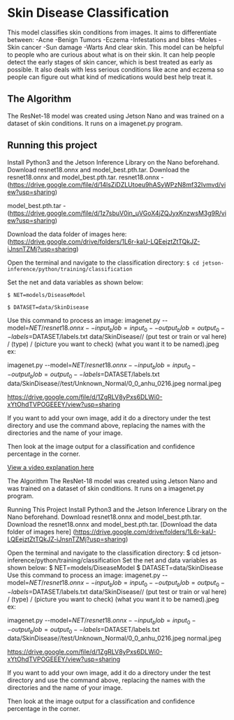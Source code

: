 # Skin Disease Classification

 This model classifies skin conditions from images. It aims to differentiate between:
-Acne
-Benign Tumors
-Eczema
-Infestations and bites
-Moles
-Skin cancer
-Sun damage
-Warts
And clear skin. This model can be helpful to people who are curious about what is on their skin. It can help people detect the early stages of skin cancer, which is best treated as early as possible. It also deals with less serious conditions like acne and eczema so people can figure out what kind of medications would best help treat it.

## The Algorithm

The ResNet-18 model was created using Jetson Nano and was trained on a dataset of skin conditions. It runs on a imagenet.py program.

## Running this project

Install Python3 and the Jetson Inference Library on the Nano beforehand. Download resnet18.onnx and model_best.pth.tar. 
Download the resnet18.onnx and model_best.pth.tar. 
resnet18.onnx - (https://drive.google.com/file/d/14lsZiDZLUtoeu9hASyWPzN8mf32Ivmvd/view?usp=sharing)

model_best.pth.tar - (https://drive.google.com/file/d/1z7sbuV0in_uVGoX4jZQJyxKnzwsM3g9R/view?usp=sharing)

Download the data folder of images here: (https://drive.google.com/drive/folders/1L6r-kaU-LQEejztZtTQkJZ-iJnsnTZMj?usp=sharing)

Open the terminal and navigate to the classification directory:
   `$ cd jetson-inference/python/training/classification`
   
Set the net and data variables as shown below:

   `$ NET=models/DiseaseModel`
   
   `$ DATASET=data/SkinDisease`
   
Use this command to process an image:
   imagenet.py --model=$NET/resnet18.onnx --input_blob=input_0 --output_blob=output_0 --labels=$DATASET/labels.txt data/SkinDisease// (put test or train or val here) / (type) / (picture you want to check) (what you want it to be named).jpeg
ex: 

imagenet.py --model=$NET/resnet18.onnx --input_blob=input_0 --output_blob=output_0 --labels=$DATASET/labels.txt data/SkinDisease//test/Unknown_Normal/0_0_anhu_0216.jpeg normal.jpeg

https://drive.google.com/file/d/1ZgRLV8yPxs6DLWi0-xYtOhdTVPOGEEEY/view?usp=sharing

If you want to add your own image, add it do a directory under the test directory and use the command above, replacing the names with the directories and the name of your image.

Then look at the image output for a classification and confidence percentage in the corner.

[View a video explanation here](https://drive.google.com/file/d/1ZgRLV8yPxs6DLWi0-xYtOhdTVPOGEEEY/view?usp=sharing)



The Algorithm
The ResNet-18 model was created using Jetson Nano and was trained on a dataset of skin conditions. It runs on a imagenet.py program.

Running This Project
Install Python3 and the Jetson Inference Library on the Nano beforehand. Download resnet18.onnx and model_best.pth.tar. 
Download the resnet18.onnx and model_best.pth.tar. [Download the data folder of images here] (https://drive.google.com/drive/folders/1L6r-kaU-LQEejztZtTQkJZ-iJnsnTZMj?usp=sharing)

Open the terminal and navigate to the classification directory:
   $ cd jetson-inference/python/training/classification
Set the net and data variables as shown below:
   $ NET=models/DiseaseModel
   $ DATASET=data/SkinDisease
Use this command to process an image:
   imagenet.py --model=$NET/resnet18.onnx --input_blob=input_0 --output_blob=output_0 --labels=$DATASET/labels.txt data/SkinDisease// (put test or train or val here) / (type) / (picture you want to check) (what you want it to be named).jpeg
ex: 

imagenet.py --model=$NET/resnet18.onnx --input_blob=input_0 --output_blob=output_0 --labels=$DATASET/labels.txt data/SkinDisease//test/Unknown_Normal/0_0_anhu_0216.jpeg normal.jpeg

https://drive.google.com/file/d/1ZgRLV8yPxs6DLWi0-xYtOhdTVPOGEEEY/view?usp=sharing

If you want to add your own image, add it do a directory under the test directory and use the command above, replacing the names with the directories and the name of your image.

Then look at the image output for a classification and confidence percentage in the corner.
